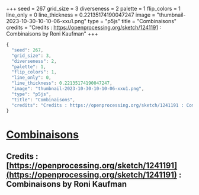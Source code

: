 +++
seed = 267
grid_size = 3
diverseness = 2
palette = 1
flip_colors = 1
line_only = 0
line_thickness = 0.22135174190047247
image = "thumbnail-2023-10-30-10-10-06-xxu1.png"
type = "p5js"
title = "Combinaisons"
credits = "Credits : https://openprocessing.org/sketch/1241191 : Combinaisons by Roni Kaufman"
+++




~~~javascript
{
  "seed": 267,
  "grid_size": 3,
  "diverseness": 2,
  "palette": 1,
  "flip_colors": 1,
  "line_only": 0,
  "line_thickness": 0.22135174190047247,
  "image": "thumbnail-2023-10-30-10-10-06-xxu1.png",
  "type": "p5js",
  "title": "Combinaisons",
  "credits": "Credits : https://openprocessing.org/sketch/1241191 : Combinaisons by Roni Kaufman"
}
~~~



# [Combinaisons](https://openprocessing.org/sketch/2066485)

## Credits : [https://openprocessing.org/sketch/1241191](https://openprocessing.org/sketch/1241191) : Combinaisons by Roni Kaufman 

